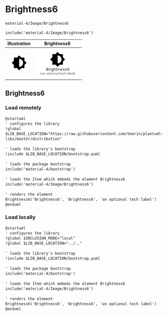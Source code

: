 # Brightness6


```text
material-4/Image/Brightness6
```

```text
include('material-4/Image/Brightness6')
```



| Illustration | Brightness6 |
| :---: | :---: |
| ![illustration for Illustration](../../material-4/Image/Brightness6.png) | ![illustration for Brightness6](../../material-4/Image/Brightness6.Local.png) |




## Brightness6

### Load remotely
```plantuml
@startuml
' configures the library
!global $LIB_BASE_LOCATION="https://raw.githubusercontent.com/tmorin/plantuml-libs/master/distribution"

' loads the library's bootstrap
!include $LIB_BASE_LOCATION/bootstrap.puml

' loads the package bootstrap
include('material-4/bootstrap')

' loads the Item which embeds the element Brightness6
include('material-4/Image/Brightness6')

' renders the element
Brightness6('Brightness6', 'Brightness6', 'an optional tech label')
@enduml
```

### Load locally
```plantuml
@startuml
' configures the library
!global $INCLUSION_MODE="local"
!global $LIB_BASE_LOCATION="../.."

' loads the library's bootstrap
!include $LIB_BASE_LOCATION/bootstrap.puml

' loads the package bootstrap
include('material-4/bootstrap')

' loads the Item which embeds the element Brightness6
include('material-4/Image/Brightness6')

' renders the element
Brightness6('Brightness6', 'Brightness6', 'an optional tech label')
@enduml
```

